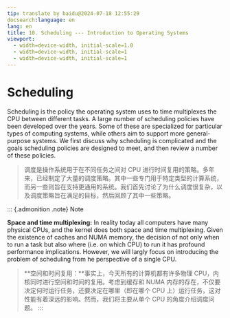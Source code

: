 ```yaml
---
tip: translate by baidu@2024-07-18 12:55:29
docsearch:language: en
lang: en
title: 10. Scheduling --- Introduction to Operating Systems
viewport:
  - width=device-width, initial-scale=1.0
  - width=device-width, initial-scale=1
  - width=device-width, initial-scale=1
---
```


# Scheduling

Scheduling is the policy the operating system uses to time multiplexes the CPU between different tasks. A large number of scheduling policies have been developed over the years. Some of these are specialized for particular types of computing systems, while others aim to support more general-purpose systems. We first discuss why scheduling is complicated and the goals scheduling policies are designed to meet, and then review a number of these policies.

> 调度是操作系统用于在不同任务之间对 CPU 进行时间复用的策略。多年来，已经制定了大量的调度策略。其中一些专门用于特定类型的计算系统，而另一些则旨在支持更通用的系统。我们首先讨论了为什么调度很复杂，以及调度策略旨在满足的目标，然后回顾了其中一些策略。

::: {.admonition .note}
Note

**Space and time multiplexing:** In reality today all computers have many physical CPUs, and the kernel does both space and time multiplexing. Given the existence of caches and NUMA memory, the decision of not only when to run a task but also where (i.e. on which CPU) to run it has profound performance implications. However, we will largly focus on introducing the problem of scheduling from he perspective of a single CPU.

> **空间和时间复用：**事实上，今天所有的计算机都有许多物理 CPU，内核同时进行空间和时间的复用。考虑到缓存和 NUMA 内存的存在，不仅要决定何时运行任务，还要决定在哪里（即在哪个 CPU 上）运行任务，这对性能有着深远的影响。然而，我们将主要从单个 CPU 的角度介绍调度问题。
> :::
